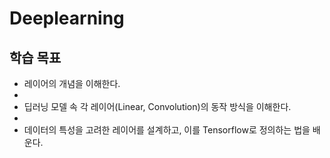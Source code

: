 # Deeplearning


## 학습 목표
- 레이어의 개념을 이해한다.
- 
- 딥러닝 모델 속 각 레이어(Linear, Convolution)의 동작 방식을 이해한다.
- 
- 데이터의 특성을 고려한 레이어를 설계하고, 이를 Tensorflow로 정의하는 법을 배운다.

